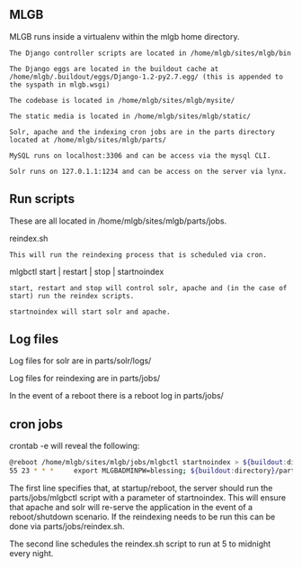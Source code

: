 MLGB
----

MLGB runs inside a virtualenv within the mlgb home directory.

	The Django controller scripts are located in /home/mlgb/sites/mlgb/bin

	The Django eggs are located in the buildout cache at /home/mlgb/.buildout/eggs/Django-1.2-py2.7.egg/ (this is appended to the syspath in mlgb.wsgi)

	The codebase is located in /home/mlgb/sites/mlgb/mysite/

	The static media is located in /home/mlgb/sites/mlgb/static/

	Solr, apache and the indexing cron jobs are in the parts directory located at /home/mlgb/sites/mlgb/parts/

	MySQL runs on localhost:3306 and can be access via the mysql CLI.

	Solr runs on 127.0.1.1:1234 and can be access on the server via lynx.

Run scripts
-----------

These are all located in /home/mlgb/sites/mlgb/parts/jobs.

reindex.sh 

	This will run the reindexing process that is scheduled via cron.

mlgbctl start | restart | stop | startnoindex

	start, restart and stop will control solr, apache and (in the case of start) run the reindex scripts.

	startnoindex will start solr and apache.

Log files
---------

Log files for solr are in parts/solr/logs/

Log files for reindexing are in parts/jobs/

In the event of a reboot there is a reboot log in parts/jobs/

cron jobs
---------

crontab -e will reveal the following:

```bash
@reboot /home/mlgb/sites/mlgb/jobs/mlgbctl startnoindex > ${buildout:directory}/parts/jobs/reboot.log 2>&1
55 23 * * *     export MLGBADMINPW=blessing; ${buildout:directory}/parts/jobs/reindex.sh > ${buildout:directory}/parts/jobs/reindex.log 2>&1
```

The first line specifies that, at startup/reboot, the server should run the parts/jobs/mlgbctl script with a parameter of startnoindex. This will ensure that apache and solr will re-serve the application in the event of a reboot/shutdown scenario. If the reindexing needs to be run this can be done via parts/jobs/reindex.sh.

The second line schedules the reindex.sh script to run at 5 to midnight every night.


